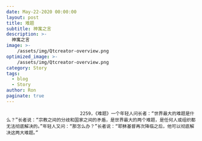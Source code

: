 ```yaml
---
date: May-22-2020 00:00:00
layout: post
title: 难题
subtitle: 神寓之言
description: >-
  神寓之言
image: >-
    /assets/img/Qtcreator-overview.png
optimized_image: >-
    /assets/img/Qtcreator-overview.png
category: Story
tags:
  - blog
  - Story
author: Ron
paginate: true
---
```


							　　2259，《难题》一个年轻人问长者：“世界最大的难题是什么？”长者说：“宗教之间的分歧和国家之间的矛盾，是世界最大的两个难题，是任何人或组织都无法彻底解决的。”年轻人又问：“那怎么办？”长者说：“耶稣基督再次降临之后，他可以彻底解决这两大难题。”
							
							
						